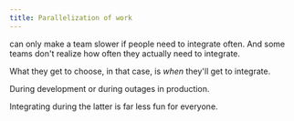 ```yaml
---
title: Parallelization of work
---
```

can only make a team slower if people need to integrate often. And some teams don't realize how often they actually need to integrate.

What they get to choose, in that case, is _when_ they'll get to integrate.

During development or during outages in production.

Integrating during the latter is far less fun for everyone.

